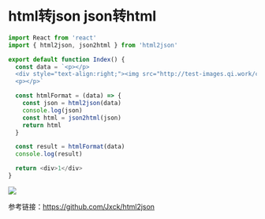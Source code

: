 # html转json json转html
```javascript
import React from 'react'
import { html2json, json2html } from 'html2json'

export default function Index() {
  const data = `<p></p>
  <div style="text-align:right;"><img src="http://test-images.qi.work/course/2021-07-01/bbbe7816252340aa8049bcab3b0370ac.jpg" alt="image" style="height: auto;width: auto"/></div>
  <p></p>`

  const htmlFormat = (data) => {
    const json = html2json(data)
    console.log(json)
    const html = json2html(json)
    return html
  }

  const result = htmlFormat(data)
  console.log(result)

  return <div>1</div>
}

```

![](https://img-blog.csdnimg.cn/202107081440526.png?x-oss-process=image/watermark,type_ZmFuZ3poZW5naGVpdGk,shadow_10,text_aHR0cHM6Ly9ibG9nLmNzZG4ubmV0L3h1dG9uZ2Jhbw==,size_16,color_FFFFFF,t_70)

参考链接：<https://github.com/Jxck/html2json>